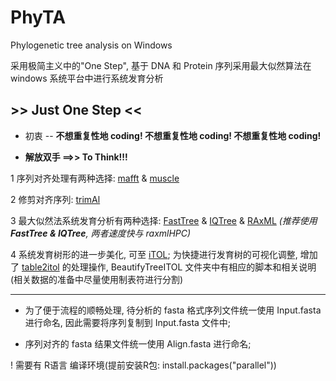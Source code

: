 # PhyTA
Phylogenetic tree analysis on Windows

采用极简主义中的"One Step", 基于 DNA 和 Protein 序列采用最大似然算法在 windows 系统平台中进行系统发育分析

## **>> Just One Step <<**

- 初衷 -- **不想重复性地 coding! 不想重复性地 coding! 不想重复性地 coding!**

- **解放双手 ==>> To Think!!!**

1 序列对齐处理有两种选择: [mafft](https://mafft.cbrc.jp/alignment/software/) & [muscle](https://www.mybiosoftware.com/muscle-3-8-31-multiple-sequence-alignment.html)

2 修剪对齐序列: [trimAl](http://trimal.cgenomics.org/trimal) 

3 最大似然法系统发育分析有两种选择: [FastTree](http://www.microbesonline.org/fasttree/) & [IQTree](http://www.iqtree.org/) & [RAxML](https://github.com/stamatak/standard-RAxML/blob/master/WindowsExecutables_v8.2.10/) *(推荐使用 **FastTree & IQTree**, 两者速度快与 raxmlHPC)*

4 系统发育树形的进一步美化, 可至 [iTOL](https://itol.embl.de/); 为快捷进行发育树的可视化调整, 增加了 [table2itol](https://github.com/mgoeker/table2itol) 的处理操作, BeautifyTreeITOL 文件夹中有相应的脚本和相关说明(相关数据的准备中尽量使用制表符进行分割)

---

- 为了便于流程的顺畅处理, 待分析的 fasta 格式序列文件统一使用 Input.fasta 进行命名, 因此需要将序列复制到 Input.fasta 文件中; 

- 序列对齐的 fasta 结果文件统一使用 Align.fasta 进行命名;

! 需要有 R语言 编译环境(提前安装R包: install.packages("parallel"))

